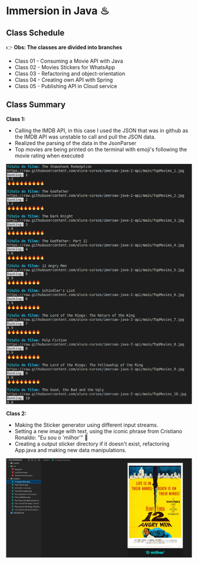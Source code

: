 # Immersion in Java ♨

## Class Schedule

:point_right: **Obs: The classes are divided into branches**

- Class 01 - Consuming a Movie API with Java
- Class 02 - Movies Stickers for WhatsApp
- Class 03 - Refactoring and object-orientation
- Class 04 - Creating own API with Spring
- Class 05 - Publishing API in Cloud service

## Class Summary

**Class 1:**

- Calling the IMDB API, in this case I used the JSON that was in github as the IMDB API was unstable to call and pull the JSON data.
- Realized the parsing of the data in the JsonParser
- Top movies are being printed on the terminal with emoji's following the movie rating when executed

![Top 10 movies](results/resultjavaclass1.png)

**Class 2:**

- Making the Sticker generator using different input streams.
- Setting a new image with text, using the iconic phrase from Cristiano Ronaldo: "Eu sou o 'milhor'" :rofl:
- Creating a output sticker directory if it doesn't exist, refactoring App.java and making new data manipulations.

![Sticker](results/resultsClass02.png)
